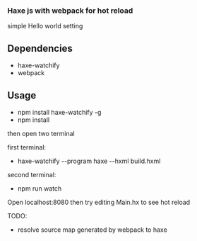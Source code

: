 ### Haxe js with webpack for hot reload

simple Hello world setting

## Dependencies
- haxe-watchify
- webpack

## Usage

- npm install haxe-watchify -g
- npm install 

 then open two terminal 

first terminal:

- haxe-watchify --program haxe --hxml build.hxml

second terminal:

- npm run watch

Open localhost:8080  then try editing Main.hx to see hot reload

TODO:
- resolve source map generated by webpack to haxe
